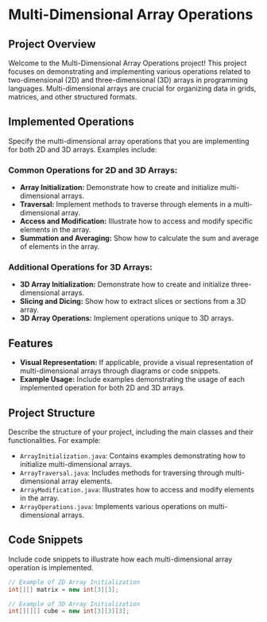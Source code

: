# Multi-Dimensional Array Operations

## Project Overview

Welcome to the Multi-Dimensional Array Operations project! This project focuses on demonstrating and implementing various operations related to two-dimensional (2D) and three-dimensional (3D) arrays in programming languages. Multi-dimensional arrays are crucial for organizing data in grids, matrices, and other structured formats.

## Implemented Operations

Specify the multi-dimensional array operations that you are implementing for both 2D and 3D arrays. Examples include:

### Common Operations for 2D and 3D Arrays:

- **Array Initialization:** Demonstrate how to create and initialize multi-dimensional arrays.
- **Traversal:** Implement methods to traverse through elements in a multi-dimensional array.
- **Access and Modification:** Illustrate how to access and modify specific elements in the array.
- **Summation and Averaging:** Show how to calculate the sum and average of elements in the array.

### Additional Operations for 3D Arrays:

- **3D Array Initialization:** Demonstrate how to create and initialize three-dimensional arrays.
- **Slicing and Dicing:** Show how to extract slices or sections from a 3D array.
- **3D Array Operations:** Implement operations unique to 3D arrays.

## Features

- **Visual Representation:** If applicable, provide a visual representation of multi-dimensional arrays through diagrams or code snippets.
- **Example Usage:** Include examples demonstrating the usage of each implemented operation for both 2D and 3D arrays.

## Project Structure

Describe the structure of your project, including the main classes and their functionalities. For example:

- `ArrayInitialization.java`: Contains examples demonstrating how to initialize multi-dimensional arrays.
- `ArrayTraversal.java`: Includes methods for traversing through multi-dimensional array elements.
- `ArrayModification.java`: Illustrates how to access and modify elements in the array.
- `ArrayOperations.java`: Implements various operations on multi-dimensional arrays.

## Code Snippets

Include code snippets to illustrate how each multi-dimensional array operation is implemented.

```java
// Example of 2D Array Initialization
int[][] matrix = new int[3][3];

// Example of 3D Array Initialization
int[][][] cube = new int[3][3][3];
